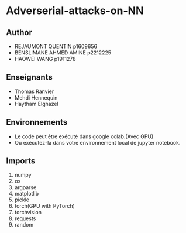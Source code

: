 # Adverserial-attacks-on-NN
## Author
- REJAUMONT QUENTIN p1609656
- BENSLIMANE AHMED AMINE p2212225
- HAOWEI WANG p1911278
## Enseignants
- Thomas Ranvier 
- Mehdi Hennequin 
- Haytham Elghazel
## Environnements 
* Le code peut être exécuté dans google colab.(Avec GPU)
* Ou exécutez-la dans votre environnement local de jupyter notebook.

## Imports
1. numpy
2. os
3. argparse
4. matplotlib
5. pickle
6. torch(GPU with PyTorch)
7. torchvision
8. requests
9. random

